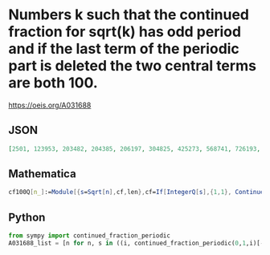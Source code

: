 # Numbers k such that the continued fraction for sqrt\(k\) has odd period and if the last term of the periodic part is deleted the two central terms are both 100\.
https://oeis.org/A031688
## JSON
```JSON
[2501, 123953, 203482, 204385, 206197, 304825, 425273, 568741, 726193, 727898, 734738, 906665, 1119805, 1124041, 1334554, 1341493, 1346129, 1565626, 1568129, 1570634, 1573141, 1578161, 1580674, 1583189, 1590746, 1593269, 1828633, 2126605, 2138285, 2144137]
```
## Mathematica
```Mathematica
cf100Q[n_]:=Module[{s=Sqrt[n],cf,len},cf=If[IntegerQ[s],{1,1}, ContinuedFraction[ s][[2]]];len=Length[cf];OddQ[len] && cf[[(len+1)/2]] == 100]; Select[Range[2200000],cf100Q] (* _Harvey P. Dale_, May 29 2016 *)
```
## Python
```Python
from sympy import continued_fraction_periodic
A031688_list = [n for n, s in ((i, continued_fraction_periodic(0,1,i)[-1]) for i in range(1,10**5)) if isinstance(s, list) and len(s) % 2 and s[(len(s)-1)//2] == 100] # _Chai Wah Wu_, Jun 11 2017
```
